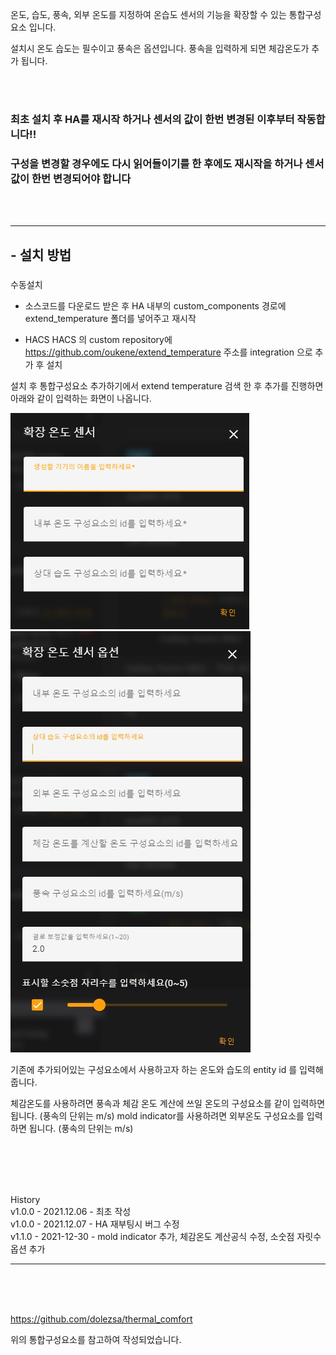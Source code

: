
온도, 습도, 풍속, 외부 온도를 지정하여 온습도 센서의 기능을 확장할 수 있는 통합구성요소 입니다.


설치시 온도 습도는 필수이고 풍속은 옵션입니다. 풍속을 입력하게 되면 체감온도가 추가 됩니다.

<br><br>
### 최초 설치 후 HA를 재시작 하거나 센서의 값이 한번 변경된 이후부터 작동합니다!!
### 구성을 변경할 경우에도 다시 읽어들이기를 한 후에도 재시작을 하거나 센서값이 한번 변경되어야 합니다
<br><br>


---

## - 설치 방법

###

수동설치

- 소스코드를 다운로드 받은 후 HA 내부의 custom_components 경로에 extend_temperature 폴더를 넣어주고 재시작


- HACS
HACS 의 custom repository에 https://github.com/oukene/extend_temperature 주소를 integration 으로 추가 후 설치




설치 후 통합구성요소 추가하기에서 extend temperature 검색 한 후 추가를 진행하면 아래와 같이 입력하는 화면이 나옵니다.


![settings.jpg](https://raw.githubusercontent.com/oukene/extend_temperature/main/images/settings.jpg)
![settings2.jpg](https://raw.githubusercontent.com/oukene/extend_temperature/main/images/settings2.jpg)


기존에 추가되어있는 구성요소에서 사용하고자 하는 온도와 습도의 entity id 를 입력해줍니다.

체감온도를 사용하려면 풍속과 체감 온도 계산에 쓰일 온도의 구성요소를 같이 입력하면 됩니다. (풍속의 단위는 m/s)
mold indicator를 사용하려면 외부온도 구성요소를 입력하면 됩니다. (풍속의 단위는 m/s)

<br><br>
---
History
<br>
v1.0.0 - 2021.12.06 - 최초 작성<br>
v1.0.0 - 2021.12.07 - HA 재부팅시 버그 수정<br>
v1.1.0 - 2021-12-30 - mold indicator 추가, 체감온도 계산공식 수정, 소숫점 자릿수 옵션 추가

---
<br><br><br>

https://github.com/dolezsa/thermal_comfort

위의 통합구성요소를 참고하여 작성되었습니다.
